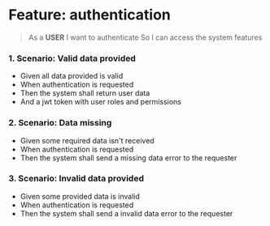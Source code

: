 # Feature: authentication
> As a **USER**
> I want to authenticate
> So I can access the system features

### 1. Scenario: Valid data provided
- Given all data provided is valid
- When authentication is requested
- Then the system shall return user data
- And a jwt token with user roles and permissions

### 2. Scenario: Data missing
- Given some required data isn't received
- When authentication is requested
- Then the system shall send a missing data error to the requester

### 3. Scenario: Invalid data provided
- Given some provided data is invalid
- When authentication is requested
- Then the system shall send a invalid data error to the requester
